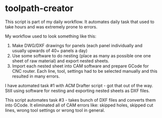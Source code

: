 # toolpath-creator

This script is part of my daily workflow. It automates daily task that used to take hours and was extremely prone to errors.

My workflow used to look something like this:

1. Make DWG/DXF drawings for panels (each panel individually and usually upwards of 40+ panels a day)
2. Use some software to do nesting (place as many as possible one one sheet of raw material) and export nested sheets.
3. Import each nested sheet into CAM software and prepare GCode for CNC router. Each line, tool, settings had to be selected manually and this resulted in many errors.

I have automated task #1 with ACM Drafter script - got that out of the way.
Still using software for nesting and exporting nested sheets as DXF files.

This script automates task #3 - takes bunch of DXF files and converts them into GCode. It eliminated all of CAM errors like: skipped holes, skipped cut lines, wrong tool settings or wrong tool in general.
